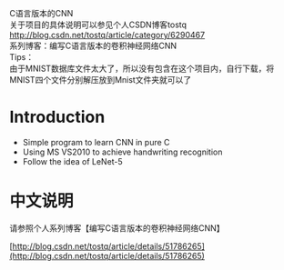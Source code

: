 C语言版本的CNN   
关于项目的具体说明可以参见个人CSDN博客tostq    
http://blog.csdn.net/tostq/article/category/6290467     
系列博客：编写C语言版本的卷积神经网络CNN  
Tips：  
由于MNIST数据库文件太大了，所以没有包含在这个项目内，自行下载，将MNIST四个文件分别解压放到Mnist文件夹就可以了

# Introduction

- Simple program to learn CNN in pure C
- Using MS VS2010 to achieve handwriting recognition
- Follow the idea of LeNet-5

# 中文说明
请参照个人系列博客【编写C语言版本的卷积神经网络CNN】

[http://blog.csdn.net/tostq/article/details/51786265](http://blog.csdn.net/tostq/article/details/51786265)
